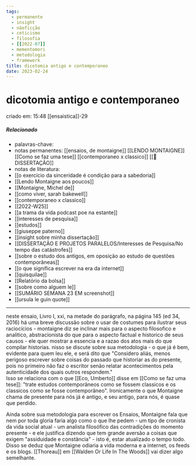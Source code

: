 ```yaml
---
tags:
  - permanente
  - insight
  - nãoficção
  - ceticismo
  - filosofia
  - [[2022-07]]
  - mementomori
  - metodologia
  - framework
title: dicotomia antigo e contemporaneo
date: 2023-02-24
---
```


# dicotomia antigo e contemporaneo

criado em: 15:48 [[ensaistica]]-29

##### Relacionado

- palavras-chave: 
- notas permanentes: [[ensaios, de montaigne]] [[LENDO MONTAIGNE]] [[Como se faz uma tese]] [[contemporaneo x classico]] [[📕 DISSERTAÇÃO]]
- notas de literatura: 
- [[o exercício da sinceridade é condição para a sabedoria]] 
- [[Lendo Montaigne aos poucos]] 
- [[Montaigne, Michel de]] 
- [[como viver, sarah bakewell]] 
- [[contemporaneo x classico]]
- [[2022-W25]]
- [[a trama da vida podcast poe na estante]]
- [[interesses de pesquisa]]
- [[estudos]]
- [[giuseppe paterno]]
- [[insight sobre minha dissertação]]
- [[DISSERTAÇÃO E PROJETOS PARALELOS/Interesses de Pesquisa/No tempo das catástrofes]]
- [[sobre o estudo dos antigos, em oposição ao estudo de questões contemporâneas]]
- [[o que significa escrever na era da internet]]
- [[quisquilae]]
- [[Relatório da bolsa]]
- [[sobre como alguem le]]
- [[SUMÁRIO SEMANA 23 EM screenshot]]
- [[ursula le guin quote]]
---

neste ensaio, Livro I, xxi, na metade do parágrafo, na página 145 (ed 34, 2016) há uma breve discussão sobre o usar de costumes para ilustrar seus raciocícios - montaigne diz se inclinar mais para o aspecto filosofico e analitico, abstracionista do que para o aspecto factual e historico de seus causos - ele quer mostrar a essencia e a razao dos atos mais do que compilar historias. nisso se discute sobre sua metodologia - o que já é bem, evidente para quem leu ele, e será dito que "Considero aliás, menos perigoso escrever sobre coisas do passado que historiar as do presente, pois no primeiro não faz o escritor senão relatar acontecimentos pela autenticidade dos quais outros respondem."  
Isso se relaciona com o que [[Eco, Umberto]] disse em [[Como se faz uma tese]]: "trate estudos contemporâneos como se fossem classicos e os classicos como se fosse contemporâneo". Ironicamente o que Montaigne chama de presente para nós já é antigo, e seu antigo, para nós, é quase que perdido.

Ainda sobre sua metodologia para escrever os Ensaios, Montaigne fala que nem por toda gloria faria algo como o que lhe pedem - um tipo de cronista da vida social atual - um analista filosófico das contradições do momento presente - e ele justifica dizendo que tem grande aversão a coisas que exigem "assiduidade e constância" - isto é, estar atualizado o tempo todo. Disso se deduz que Montaigne odiaria a vida moderna e a internet, os feeds e os blogs. [[Thoreau]] em [[Walden Or Life In The Woods]] vai dizer algo semelhante. 
